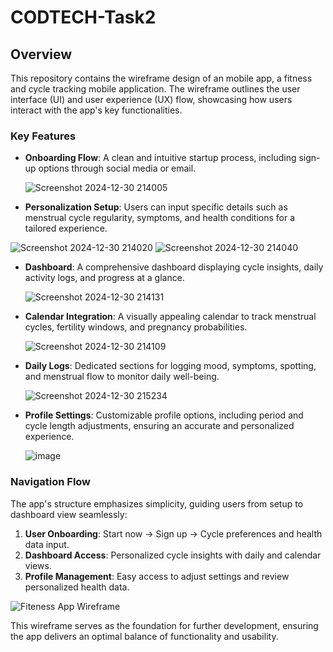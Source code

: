 # CODTECH-Task2


## Overview

This repository contains the wireframe design of an mobile app, a fitness and cycle tracking mobile application. The wireframe outlines the user interface (UI) and user experience (UX) flow, showcasing how users interact with the app's key functionalities.


### Key Features
- **Onboarding Flow**: A clean and intuitive startup process, including sign-up options through social media or email.

    ![Screenshot 2024-12-30 214005](https://github.com/user-attachments/assets/f77be380-e8f0-49e9-aa64-96143de7b6cc)

- **Personalization Setup**: Users can input specific details such as menstrual cycle regularity, symptoms, and health conditions for a tailored experience.

![Screenshot 2024-12-30 214020](https://github.com/user-attachments/assets/c8b7e35b-5981-4586-9a8d-ee55a621c41d)  ![Screenshot 2024-12-30 214040](https://github.com/user-attachments/assets/8174c337-8bde-4dc4-97c8-80be554103af)


- **Dashboard**: A comprehensive dashboard displaying cycle insights, daily activity logs, and progress at a glance.

    ![Screenshot 2024-12-30 214131](https://github.com/user-attachments/assets/3a4139be-9e22-46c1-b0de-7754424e43bd)


- **Calendar Integration**: A visually appealing calendar to track menstrual cycles, fertility windows, and pregnancy probabilities.

    ![Screenshot 2024-12-30 214109](https://github.com/user-attachments/assets/32a56b00-5cf7-42b1-b432-6ef781544d7e)


- **Daily Logs**: Dedicated sections for logging mood, symptoms, spotting, and menstrual flow to monitor daily well-being.

    ![Screenshot 2024-12-30 215234](https://github.com/user-attachments/assets/080e636a-cdc6-454b-b239-dacf83c801a1)

- **Profile Settings**: Customizable profile options, including period and cycle length adjustments, ensuring an accurate and personalized experience.

    ![image](https://github.com/user-attachments/assets/926f4e8e-0da2-4947-b432-8cf1839e3bc4)


### Navigation Flow
The app's structure emphasizes simplicity, guiding users from setup to dashboard view seamlessly:
1. **User Onboarding**: Start now -> Sign up -> Cycle preferences and health data input.
2. **Dashboard Access**: Personalized cycle insights with daily and calendar views.
3. **Profile Management**: Easy access to adjust settings and review personalized health data.


![Fiteness App Wireframe](https://github.com/user-attachments/assets/49758a1a-e424-4581-aaef-dadeb8a06c52)


This wireframe serves as the foundation for further development, ensuring the app delivers an optimal balance of functionality and usability.
